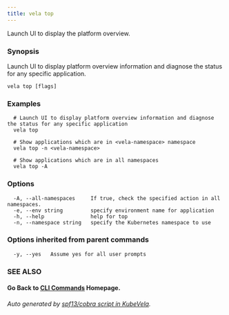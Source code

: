 ```yaml
---
title: vela top
---
```


Launch UI to display the platform overview.

### Synopsis

Launch UI to display platform overview information and diagnose the status for any specific application.

```
vela top [flags]
```

### Examples

```
  # Launch UI to display platform overview information and diagnose the status for any specific application
  vela top
  
  # Show applications which are in <vela-namespace> namespace
  vela top -n <vela-namespace>
  
  # Show applications which are in all namespaces
  vela top -A

```

### Options

```
  -A, --all-namespaces     If true, check the specified action in all namespaces.
  -e, --env string         specify environment name for application
  -h, --help               help for top
  -n, --namespace string   specify the Kubernetes namespace to use
```

### Options inherited from parent commands

```
  -y, --yes   Assume yes for all user prompts
```

### SEE ALSO



#### Go Back to [CLI Commands](vela) Homepage.


###### Auto generated by [spf13/cobra script in KubeVela](https://github.com/kubevela/kubevela/tree/master/hack/docgen).
